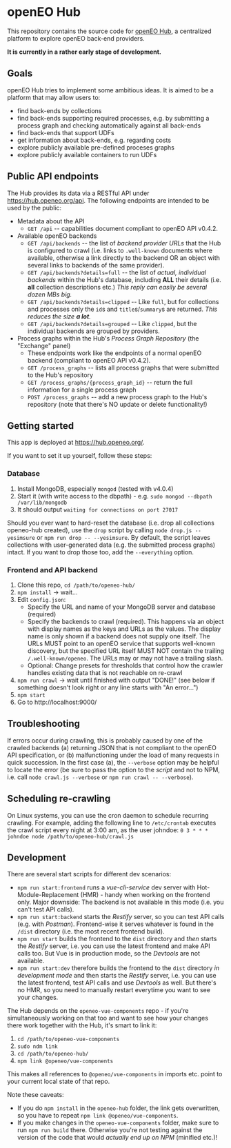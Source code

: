 # openEO Hub
This repository contains the source code for [openEO Hub](https://hub.openeo.org), a centralized platform to explore openEO back-end providers.

**It is currently in a rather early stage of development.**

## Goals
openEO Hub tries to implement some ambitious ideas. It is aimed to be a platform that may allow users to:

* find back-ends by collections
* find back-ends supporting required processes, e.g. by submitting a process graph and checking automatically against all back-ends
* find back-ends that support UDFs
* get information about back-ends, e.g. regarding costs
* explore publicly available pre-defined proceses graphs
* explore publicly available containers to run UDFs

## Public API endpoints
The Hub provides its data via a RESTful API under https://hub.openeo.org/api. The following endpoints are intended to be used by the public:

* Metadata about the API
  * `GET /api` -- capabilities document compliant to openEO API v0.4.2.
* Available openEO backends
  * `GET /api/backends` -- the list of *backend provider URLs* that the Hub is configured to crawl (i.e. links to `.well-known` documents where available, otherwise a link directly to the backend OR an object with several links to backends of the same provider).
  * `GET /api/backends?details=full` -- the list of *actual, individual backends* within the Hub's database, including **ALL** their details (i.e. **all** collection descriptions etc.) *This reply can easily be several dozen MBs big.*
  * `GET /api/backends?details=clipped` -- Like `full`, but for collections and processes only the `id`s and `title`s/`summary`s are returned. *This reduces the size **a lot**.*
  * `GET /api/backends?details=grouped` -- Like `clipped`, but the individual backends are grouped by providers.
* Process graphs within the Hub's *Process Graph Repository* (the "Exchange" panel)
  * These endpoints work like the endpoints of a normal openEO backend (compliant to openEO API v0.4.2).
  * `GET /process_graphs` -- lists all process graphs that were submitted to the Hub's repository
  * `GET /process_graphs/{process_graph_id}` -- return the full information for a single process graph
  * `POST /process_graphs` -- add a new process graph to the Hub's repository (note that there's NO update or delete functionality!)

## Getting started
This app is deployed at https://hub.openeo.org/.

If you want to set it up yourself, follow these steps:

### Database
1. Install MongoDB, especially `mongod` (tested with v4.0.4)
2. Start it (with write access to the dbpath) - e.g. `sudo mongod --dbpath /var/lib/mongodb`
3. It should output `waiting for connections on port 27017`

Should you ever want to hard-reset the database (i.e. drop all collections openeo-hub created), use the `drop` script by calling `node drop.js --yesimsure` or `npm run drop -- --yesimsure`. By default, the script leaves collections with user-generated data (e.g. the submitted process graphs) intact. If you want to drop those too, add the `--everything` option.

### Frontend and API backend
1. Clone this repo, `cd /path/to/openeo-hub/`
2. `npm install` -> wait...
3. Edit `config.json`:
   - Specify the URL and name of your MongoDB server and database (required)
   - Specify the backends to crawl (required). This happens via an object with display names as the keys and URLs as the values. The display name is only shown if a backend does not supply one itself. The URLs MUST point to an openEO service that supports well-known discovery, but the specified URL itself MUST NOT contain the trailing `/.well-known/openeo`. The URLs may or may not have a trailing slash.
   - Optional: Change presets for thresholds that control how the crawler handles existing data that is not reachable on re-crawl
4. `npm run crawl` -> wait until finished with output "DONE!" (see below if something doesn't look right or any line starts with "An error...")
5. `npm start`
6. Go to http://localhost:9000/

## Troubleshooting
If errors occur during crawling, this is probably caused by one of the crawled backends (a) returning JSON that is not compliant to the openEO API specification, or (b) malfunctioning under the load of many requests in quick succession. In the first case (a), the `--verbose` option may be helpful to locate the error (be sure to pass the option to the *script* and not to NPM, i.e. call `node crawl.js --verbose` or `npm run crawl -- --verbose`).

## Scheduling re-crawling
On Linux systems, you can use the cron daemon to schedule recurring crawling. For example, adding the following line to `/etc/crontab` executes the crawl script every night at 3:00 am, as the user johndoe: `0 3 * * * johndoe node /path/to/openeo-hub/crawl.js`

## Development
There are several start scripts for different dev scenarios:
- `npm run start:frontend` runs a *vue-cli-service* dev server with Hot-Module-Replacement (HMR) - handy when working on the frontend only. Major downside: The backend is not available in this mode (i.e. you can't test API calls).
- `npm run start:backend` starts the *Restify* server, so you can test API calls (e.g. with *Postman*). Frontend-wise it serves whatever is found in the `/dist` directory (i.e. the most recent frontend build).
- `npm run start` builds the frontend to the `dist` directory and *then* starts the *Restify* server, i.e. you can use the latest frontend and make API calls too. But Vue is in production mode, so the *Devtools* are not available.
- `npm run start:dev` therefore builds the frontend to the `dist` directory *in development mode* and then starts the *Restify* server, i.e. you can use the latest frontend, test API calls and use *Devtools* as well. But there's no HMR, so you need to manually restart everytime you want to see your changes.

The Hub depends on the `openeo-vue-components` repo - if you're simultaneously working on that too and want to see how your changes there work together with the Hub, it's smart to link it:
1. `cd /path/to/openeo-vue-components`
2. `sudo ndm link`
3. `cd /path/to/openeo-hub/`
4. `npm link @openeo/vue-components`

This makes all references to `@openeo/vue-components` in imports etc. point to your current local state of that repo.

Note these caveats:
- If you do `npm install` in the `openeo-hub` folder, the link gets overwritten, so you have to repeat `npm link @openeo/vue-components`.
- If you make changes in the `openeo-vue-components` folder, make sure to run `npm run build` there. Otherwise you're not testing against the version of the code that would *actually end up on NPM* (minified etc.)!
